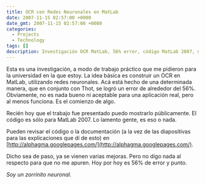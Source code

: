 ```yaml
---
title: OCR con Redes Neuronales en MatLab
date: 2007-11-15 02:57:00 +0000
date_gmt: 2007-11-15 02:57:00 +0000
categories:
  - Projects
  - Technology
tags: []
description: Investigación OCR MatLab, 56% error, código MatLab 2007, mejoras por venir.
---
```



Esta es una investigación, a modo de trabajo práctico que me pidieron para la universidad en la que estoy. La idea básica es construir un OCR en MatLab, utilizando redes neuronales. Acá está hecho de una determinada manera, que en conjunto con Thot, se logró un error de alrededor del 56%. Obviamente, no es nada bueno ni aceptable para una aplicación real, pero al menos funciona. Es el comienzo de algo.

Recién hoy que el trabajo fue presentado puedo mostrarlo públicamente. El código es sólo para MatLab 2007. Lo lamento gente, es eso o nada.

Pueden revisar el código o la documentación (a la vez de las diapositivas para las explicaciones que dí de esto) en [http://alphagma.googlepages.com/](http://alphagma.googlepages.com/).

Dicho sea de paso, ya se vienen varias mejoras. Pero no digo nada al respecto para que no me apuren. Hoy por hoy es 56% de error y punto.

_Soy un zorrinito neuronal._

